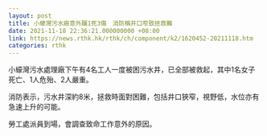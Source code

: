 ```yaml
---
layout: post
title: 小蠔灣污水廠意外釀1死3傷　消防稱井口窄致拯救難
date: 2021-11-18 22:36:21.000000000 +08:00
link: https://news.rthk.hk/rthk/ch/component/k2/1620452-20211118.htm
categories: rthk
---
```


小蠔灣污水處理廠下午有4名工人一度被困污水井，已全部被救起，其中1名女子死亡、1人危殆、2人嚴重。

消防表示，污水井深約8米，拯救時面對困難，包括井口狹窄，視野低，水位亦有急速上升的可能。

勞工處派員到場，會調查致命工作意外的原因。

